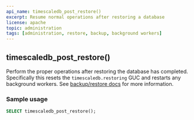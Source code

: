 ```yaml
---
api_name: timescaledb_post_restore()
excerpt: Resume normal operations after restoring a database
license: apache
topic: administration
tags: [administration, restore, backup, background workers]
---
```


## timescaledb_post_restore() 
Perform the proper operations after restoring the database has completed.
Specifically this resets the `timescaledb.restoring` GUC and restarts any
background workers. See [backup/restore docs][backup-restore] for more information.

### Sample usage  

```sql
SELECT timescaledb_post_restore();
```

[backup-restore]: timescaledb/:currentVersion:/how-to-guides/backup-and-restore/pg-dump-and-restore/
